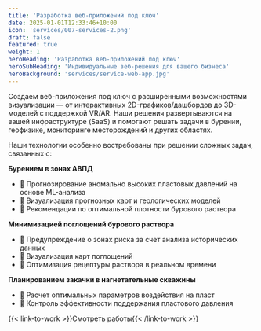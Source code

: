 ```yaml
---
title: 'Разработка веб-приложений под ключ'
date: 2025-01-01T12:33:46+10:00
icon: 'services/007-services-2.png'
draft: false
featured: true
weight: 1
heroHeading: 'Разработка веб-приложений под ключ'
heroSubHeading: 'Индивидуальные веб-решения для вашего бизнеса'
heroBackground: 'services/service-web-app.jpg'
---
```


Создаем веб-приложения под ключ с расширенными возможностями визуализации — от интерактивных 2D-графиков/дашбордов до 3D-моделей с поддержкой VR/AR. Наши решения развертываются на вашей инфраструктуре (SaaS) и помогают решать задачи в бурении, геофизике, мониторинге месторождений и других областях.

Наши технологии особенно востребованы при решении сложных задач, связанных с:

**Бурением в зонах АВПД**

- 🔹 Прогнозирование аномально высоких пластовых давлений на основе ML-анализа
- 🔹 Визуализация прогнозных карт и геологических моделей
- 🔹 Рекомендации по оптимальной плотности бурового раствора

**Минимизацией поглощений бурового раствора**

- 🔹 Предупреждение о зонах риска за счет анализа исторических данных
- 🔹 Визуализация карт поглощений
- 🔹 Оптимизация рецептуры раствора в реальном времени

**Планированием закачки в нагнетательные скважины**

- 🔹 Расчет оптимальных параметров воздействия на пласт
- 🔹 Контроль эффективности поддержания пластового давления

{{< link-to-work >}}Смотреть работы{{< /link-to-work >}}